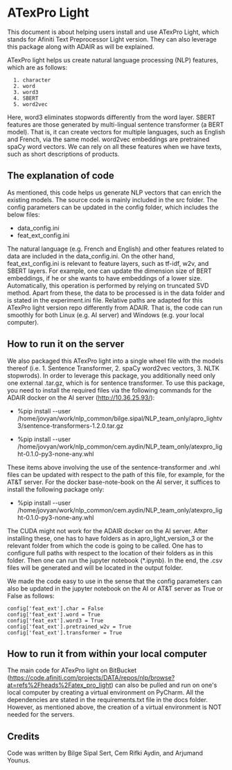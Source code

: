 # ATexPro Light

This document is about helping users install and use ATexPro Light, which stands for Afiniti Text Preprocessor Light version. They can also leverage this package along with ADAIR as will be explained.

ATexPro light helps us create natural language processing (NLP) features, which are as follows:

      1. character
      2. word
      3. word3
      4. SBERT
      5. word2vec

Here, word3 eliminates stopwords differently from the word layer. SBERT features are those generated by multi-lingual sentence transformer (a BERT model). That is, it can create vectors for multiple languages, such as English and French, via the same model. word2vec embeddings are pretrained spaCy word vectors. We can rely on all these features when we have texts, such as short descriptions of products.

## The explanation of code

As mentioned, this code helps us generate NLP vectors that can enrich the existing models. The source code is mainly included in the src folder. The config parameters can be updated in the config folder, which includes the below files:

- data_config.ini
- feat_ext_config.ini

The natural language (e.g. French and English) and other features related to data are included in the data_config.ini. On the other hand, feat_ext_config.ini is relevant to feature layers, such as tf-idf, w2v, and SBERT layers. For example, one can update the dimension size of BERT embeddings, if he or she wants to have embeddings of a lower size. Automatically, this operation is performed by relying on truncated SVD method. Apart from these, the data to be processed is in the data folder and is stated in the experiment.ini file. Relative paths are adapted for this ATexPro light version repo differently from ADAIR. That is, the code can run smoothly for both Linux (e.g. AI server) and Windows (e.g. your local computer). 

## How to run it on the server

We also packaged this ATexPro light into a single wheel file with the models thereof (i.e. 1. Sentence Transformer, 2. spaCy word2vec vectors, 3. NLTK stopwrods). In order to leverage this package, you additionally need only one external .tar.gz, which is for sentence transformer. To use this package, you need to install the required files via the following commands for the ADAIR docker on the AI server (http://10.36.25.93/):

- %pip install --user /home/jovyan/work/nlp_common/bilge.sipal/NLP_team_only/apro_lightv3/sentence-transformers-1.2.0.tar.gz

- %pip install --user /home/jovyan/work/nlp_common/cem.aydin/NLP_team_only/atexpro_light-0.1.0-py3-none-any.whl

These items above involving the use of the sentence-transformer and .whl files can be updated with respect to the path of this file, for example, for the AT&T server. For the docker base-note-book on the AI server, it suffices to install the following package only:

- %pip install --user /home/jovyan/work/nlp_common/cem.aydin/NLP_team_only/atexpro_light-0.1.0-py3-none-any.whl

The CUDA might not work for the ADAIR docker on the AI server. After installing these, one has to have folders as in apro_light_version_3 or the relevant folder from which the code is going to be called. One has to configure full paths with respect to the location of their folders as in this folder. Then one can run the jupyter notebook (*.ipynb). In the end, the .csv files will be generated and will be located in the output folder.

We made the code easy to use in the sense that the config parameters can also be updated in the jupyter notebook on the AI or AT&T server as True or False as follows:

```
config['feat_ext'].char = False
config['feat_ext'].word = True
config['feat_ext'].word3 = True
config['feat_ext'].pretrained_w2v = True
config['feat_ext'].transformer = True
```

## How to run it from within your local computer

The main code for ATexPro light on BitBucket (https://code.afiniti.com/projects/DATA/repos/nlp/browse?at=refs%2Fheads%2Fatex_pro_light) can also be pulled and run on one's local computer by creating a virtual environment on PyCharm. All the dependencies are stated in the requirements.txt file in the docs folder. However, as mentioned above, the creation of a virtual environment is NOT needed for the servers. 

## Credits

Code was written by Bilge Sipal Sert, Cem Rifki Aydin, and Arjumand Younus.
